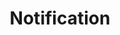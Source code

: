 ---
layout: pattern.njk
tags: 
    - legacy_en
    - legacy_components_en
    - page
key: notification-legacy_en
title: Notification
parent: components-legacy_en
image: legacy/overview/notification.webp
keywords: 
order: 170
---